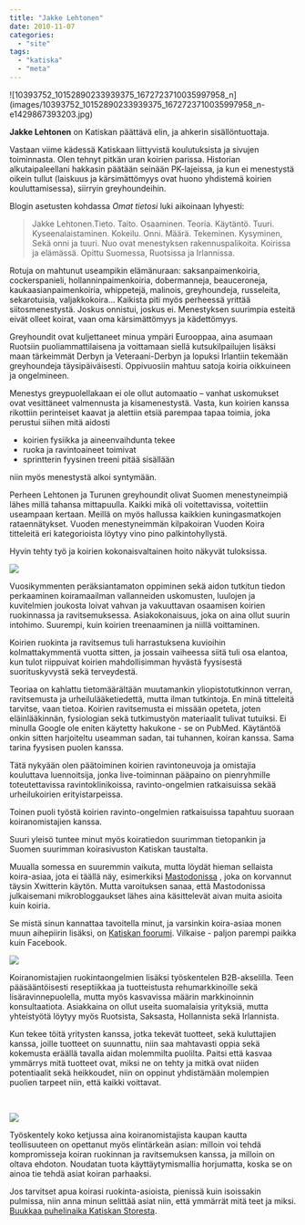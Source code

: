 ```yaml
---
title: "Jakke Lehtonen"
date: 2010-11-07
categories: 
  - "site"
tags: 
  - "katiska"
  - "meta"
---
```


<!--more-->![10393752_10152890233939375_1672723710035997958_n](images/10393752_10152890233939375_1672723710035997958_n-e1429867393203.jpg)

**Jakke Lehtonen** on Katiskan päättävä elin, ja ahkerin sisällöntuottaja.

Vastaan viime kädessä Katiskaan liittyvistä koulutuksista ja sivujen toiminnasta. Olen tehnyt pitkän uran koirien parissa. Historian alkutaipaleellani hakkasin päätään seinään PK-lajeissa, ja kun ei menestystä oikein tullut (laiskuus ja kärsimättömyys ovat huono yhdistemä koirien kouluttamisessa), siirryin greyhoundeihin.

Blogin asetusten kohdassa _Omat tietosi_ luki aikoinaan lyhyesti:

> Jakke Lehtonen.Tieto. Taito. Osaaminen. Teoria. Käytäntö. Tuuri. Kyseenalaistaminen. Kokeilu. Onni. Määrä. Tekeminen. Kysyminen, Sekä onni ja tuuri. Nuo ovat menestyksen rakennuspalikoita. Koirissa ja elämässä. Opittu Suomessa, Ruotsissa ja Irlannissa.

Rotuja on mahtunut useampikin elämänuraan: saksanpaimenkoiria, cockerspanieli, hollanninpaimenkoiria, dobermanneja, beauceroneja, kaukaasianpaimenkoiria, whippetejä, malinois, greyhoundeja, russeleita, sekarotuisia, valjakkokoira... Kaikista piti myös perheessä yrittää siitosmenestystä. Joskus onnistui, joskus ei. Menestyksen suurimpia esteitä eivät olleet koirat, vaan oma kärsimättömyys ja kädettömyys.

Greyhoundit ovat kuljettaneet minua ympäri Eurooppaa, aina asumaan Ruotsiin puoliammattilaisena ja voittamaan siellä kutsukilpailujen lisäksi maan tärkeimmät Derbyn ja Veteraani-Derbyn ja lopuksi Irlantiin tekemään greyhoundeja täysipäiväisesti. Oppivuosiin mahtuu satoja koiria oikkuineen ja ongelmineen.

Menestys greypuolellakaan ei ole ollut automaatio – vanhat uskomukset ovat vesittäneet valmennusta ja kisamenestystä. Vasta, kun koirien kanssa rikottiin perinteiset kaavat ja alettiin etsiä parempaa tapaa toimia, joka perustui siihen mitä aidosti

- koirien fysiikka ja aineenvaihdunta tekee
- ruoka ja ravintoaineet toimivat
- sprintterin fyysinen treeni pitää sisällään

niin myös menestystä alkoi syntymään.

Perheen Lehtonen ja Turunen greyhoundit olivat Suomen menestyneimpiä lähes millä tahansa mittapuulla. Kaikki mikä oli voitettavissa, voitettiin useampaan kertaan. Meillä on myös hallussa kaikkien kuningasmatkojen rataennätykset. Vuoden menestyneimmän kilpakoiran Vuoden Koira titteleitä eri kategorioista löytyy vino pino palkintohyllystä.

Hyvin tehty työ ja koirien kokonaisvaltainen hoito näkyvät tuloksissa.

[![](images/27336426_10156136590829375_3121714112391117642_n.jpg)](https://www.katiska.eu/wp-content/uploads/2020/02/27336426_10156136590829375_3121714112391117642_n.jpg)

Vuosikymmenten peräksiantamaton oppiminen sekä aidon tutkitun tiedon perkaaminen koiramaailman vallanneiden uskomusten, luulojen ja kuvitelmien joukosta loivat vahvan ja vakuuttavan osaamisen koirien ruokinnassa ja ravitsemuksessa. Asiakokonaisuus, joka on aina ollut suurin intohimo. Suurempi, kuin koirien treenaaminen ja niillä voittaminen.

Koirien ruokinta ja ravitsemus tuli harrastuksena kuvioihin kolmattakymmentä vuotta sitten, ja jossain vaiheessa siitä tuli osa elantoa, kun tulot riippuivat koirien mahdollisimman hyvästä fyysisestä suorituskyvystä sekä terveydestä.

Teoriaa on kahlattu tietomäärältään muutamankin yliopistotutkinnon verran, ravitsemusta ja urheilulääketiedettä, mutta ilman tutkintoja. En minä titteleitä tarvitse, vaan tietoa. Koirien ravitsemusta ei missään opeteta, joten eläinlääkinnän, fysiologian sekä tutkimustyön materiaalit tulivat tutuiksi. Ei minulla Google ole eniten käytetty hakukone - se on PubMed. Käytäntöä onkin sitten harjoiteltu useamman sadan, tai tuhannen, koiran kanssa. Sama tarina fyysisen puolen kanssa.

Tätä nykyään olen päätoiminen koirien ravintoneuvoja ja omistajia kouluttava luennoitsija, jonka live-toiminnan pääpaino on pienryhmille toteutettavissa ravintoklinikoissa, ravinto-ongelmien ratkaisuissa sekää urheilukoirien erityistarpeissa.

Toinen puoli työstä koirien ravinto-ongelmien ratkaisuissa tapahtuu suoraan koiranomistajien kanssa.

Suuri yleisö tuntee minut myös koiratiedon suurimman tietopankin ja Suomen suurimman koirasivuston Katiskan taustalta.

Muualla somessa en suuremmin vaikuta, mutta löydät hieman sellaista koira-asiaa, jota ei täällä näy, esimerkiksi [Mastodonissa](https://kvarkki.nexus/@jagster) , joka on korvannut täysin Xwitterin käytön. Mutta varoituksen sanaa, että Mastodonissa julkaisemani mikrobloggaukset lähes aina käsittelevät aivan muita asioita kuin koiria.

Se mistä sinun kannattaa tavoitella minut, ja varsinkin koira-asiaa monen muun aihepiirin lisäksi, on [Katiskan foorumi](https://foorumi.katiska.eu). Vilkaise - paljon parempi paikka kuin Facebook.

[![](images/20050123-20050123-untitled-002-1024x768.jpg)](https://www.katiska.eu/wp-content/uploads/2015/11/20050123-20050123-untitled-002.jpg)

Koiranomistajien ruokintaongelmien lisäksi työskentelen B2B-akselilla. Teen pääsääntöisesti reseptiikkaa ja tuotteistusta rehumarkkinoille sekä lisäravinnepuolella, mutta myös kasvavissa määrin markkinoinnin konsultaatiota. Asiakkaina on ollut useita suomalaisia yrityksiä, mutta yhteistyötä löytyy myös Ruotsista, Saksasta, Hollannista sekä Irlannista.

Kun tekee töitä yritysten kanssa, jotka tekevät tuotteet, sekä kuluttajien kanssa, joille tuotteet on suunnattu, niin saa mahtavasti oppia sekä kokemusta eräällä tavalla aidan molemmilta puolilta. Paitsi että kasvaa ymmärrys mitä tuotteet ovat, miksi ne on tehty ja mitkä ovat niiden potentiaalit sekä heikkoudet, niin on oppinut yhdistämään molempien puolien tarpeet niin, että kaikki voittavat.

 

[![](images/Jakke-1024x330.jpg)](https://www.katiska.eu/wp-content/uploads/2019/03/Jakke.jpg)

Työskentely koko ketjussa aina koiranomistajista kaupan kautta teollisuuteen on opettanut myös elintärkeän asian: milloin voi tehdä kompromisseja koiran ruokinnan ja ravitsemuksen kanssa, ja milloin on oltava ehdoton. Noudatan tuota käyttäytymismallia horjumatta, koska se on ainoa tie tehdä asiat koiran parhaaksi.

Jos tarvitset apua koirasi ruokinta-asioista, pienissä kuin isoissakin pulmissa, niin anna minun selittää asiat niin, että ymmärrät mitä teet ja miksi. [Buukkaa puhelinaika Katiskan Storesta](https://store.katiska.info/tuote/puhelinneuvonta/).
